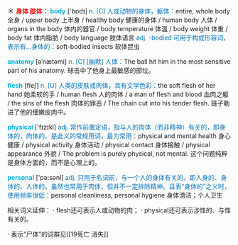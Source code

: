 ☀ <font color="red">**身体 肢体：**</font>
<font color="sky blue">**body**</font> ['bɒdɪ] 
<font color="#0070c0">n. [C] 人或动物的身体，躯体：</font>entire, whole body 全身 / upper body 上半身 / healthy body 健康的身体 / human body 人体 / organs in the body 体内的器官 / body temperature 体温 / body weight 体重 / body fat 体内脂肪 / body language 肢体语言 <font color="#0070c0">adj. -bodied 可用于构成形容词，表示有…身体的：</font>soft-bodied insects 软体昆虫
           
<font color="sky blue">**anatomy**</font> [əˈnætəmi]
<font color="#0070c0">n. [C] [幽默] 人体：</font>The ball hit him in the most sensitive part of his anatomy. 球击中了他身上最敏感的部位。

<font color="sky blue">**flesh**</font> [fleʃ] 
<font color="#0070c0">n. [U] 人类的皮肤或肉体，具有文学色彩：</font>the soft flesh of her hand 她柔软的手 / human flesh 人的肉体 / a man of flesh and blood 血肉之躯 / the sins of the flesh 肉体的罪恶 / The chain cut into his tender flesh. 链子勒进了他的细嫩皮肉中。

<font color="sky blue">**physical**</font> ['fɪzɪkl] 
<font color="#0070c0">adj. 常作前置定语，指与人的肉体（而非精神）有关的，即身体的，肉体的。是此义的常规用词，最为常用：</font>physical and mental health 身心健康 / physical activity 身体活动 / physical contact 身体接触 / physical appearance 外貌 / The problem is purely physical, not mental. 这个问题纯粹是身体方面的，而不是心理上的。

<font color="sky blue">**personal**</font> ['pə:sənl] 
<font color="#0070c0">adj. 只用于名词前，与一个人的身体有关的，即人身的、身体的、人体的。虽然也常用于肉体，但并不一定排除精神。且表“身体的”之义时，使用频率很低：</font>personal cleanliness, personal hygiene 身体清洁；个人卫生

相关词义延伸：
· flesh还可表示人或动物的肉；
· physical还可表示涉性的、与性有关的。

· 表示“尸体”的词群见[[19死亡 消失]]
